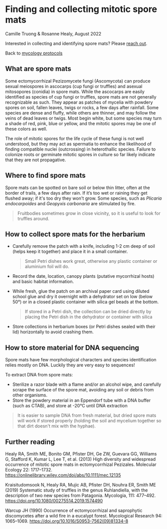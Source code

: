 # Finding and collecting mitotic spore mats

Camille Truong & Rosanne Healy, August 2022

Interested in collecting and identifying spore mats? Please [reach out](https://camilletruong.wixsite.com/home/contact).

Back to [mycology protocols](protocols/README.md)


## What are spore mats

Some ectomycorrhizal Pezizomycete fungi (Ascomycota) can produce sexual meiospores in ascocarps (cup fungi or truffles) and asexual mitosopores (conidia) in spore mats. While the ascocarps are easily identified as species of cup fungi or truffles, spore mats are not generally recognizable as such. They appear as patches of mycelia with powdery spores on soil, fallen leaves, twigs or rocks, a few days after rainfall. Some species are dense and fluffy, while others are thinner, and may follow the veins of dead leaves or twigs. Most begin white, but some species may turn a shade of red, pink, blue or yellow, and the mitotic spores may be one of these colors as well.

The role of mitotic spores for the life cycle of these fungi is not well understood, but they may act as spermatia to enhance the likelihood of finding compatible nuclei (outcrossing) in heterothallic species. Failure to colonize roots or germinate mitotic spores in culture so far likely indicate that they are not propagative. 


## Where to find spore mats

Spore mats can be spotted on bare soil or below thin litter, often at the border of trails, a few days after rain. If it’s too wet or raining they get flushed away; if it's too dry they won't grow. Some species, such as *Plicaria endocarpoides* and *Geopyxis carbonaria* are stimulated by fire.

> Fruitbodies sometimes grow in close vicinity, so it is useful to look for truffles around.


## How to collect spore mats for the herbarium

 - Carefully remove the patch with a knife, including 1-2 cm deep of soil (helps keep it together) and place it in a small container.
   
   > Small Petri dishes work great, otherwise any plastic container or aluminium foil will do.
   
 - Record the date, location, canopy plants (putative mycorrhizal hosts) and basic habitat information.
   
 - While fresh, glue the patch on an archival paper card using diluted school glue and dry it overnight with a dehydrator set on low (below 50°) or in a closed plastic container with silica gel beads at the bottom.

   > If stored in a Petri dish, the collection can be dried directly by placing the Petri dish in the dehydrator or container with silica
   
 - Store collections in herbarium boxes (or Petri dishes sealed with their lid) horizontally to avoid crashing them.


## How to store material for DNA sequencing
Spore mats have few morphological characters and species identification relies mostly on DNA. Luckily they are very easy to sequences!

To extract DNA from spore mats:
 - Sterilize a razor blade with a flame and/or an alcohol wipe, and carefully scrape the surface of the spore mat, avoiding any soil or debris from other organisms.
 - Store the powdery material in an Eppendorf tube with a DNA buffer (such as CTAB), and store at -20°C until DNA extraction

> It is easier to sample DNA from fresh material, but dried spore mats will work if stored properly (holding the soil and mycelium together so that dirt doesn't mix with the hyphae).
 

## Further reading

Healy RA, Smith ME, Bonito GM, Pfister DH, Ge ZW, Guevara GG, Williams G, Stafford K, Kumar L, Lee T, et al. (2013) High diversity and widespread occurrence of mitotic spore mats in ectomycorrhizal Pezizales. Molecular Ecology 22: 1717–1732.
https://onlinelibrary.wiley.com/doi/abs/10.1111/mec.12135

Kraisitudomsook N, Healy RA, Mujic AB, Pfister DH, Nouhra ER, Smith ME (2019) Systematic study of truffles in the genus Ruhlandiella, with the description of two new species from Patagonia. Mycologia, 111: 477–492. 
https://doi.org/10.1080/00275514.2019.1574490

Warcup JH (1990) Occurrence of ectomycorrhizal and saprophytic discomycetes after a wild fire in a eucalypt forest. Mycological Research 94: 1065–1069.
https://doi.org/10.1016/S0953-7562(09)81334-8
